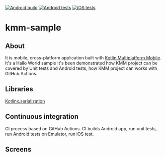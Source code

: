 [![Android build](https://github.com/siarhei-luskanau/kmm-sample/actions/workflows/android_build.yml/badge.svg)](https://github.com/siarhei-luskanau/kmm-sample/actions/workflows/android_build.yml)
[![Android tests](https://github.com/siarhei-luskanau/kmm-sample/actions/workflows/android_tests.yml/badge.svg)](https://github.com/siarhei-luskanau/kmm-sample/actions/workflows/android_tests.yml)
[![iOS tests](https://github.com/siarhei-luskanau/kmm-sample/actions/workflows/ios_tests.yml/badge.svg)](https://github.com/siarhei-luskanau/kmm-sample/actions/workflows/ios_tests.yml)

# kmm-sample

## About

It is mobile, cross-platform application built with [Kotlin Multiplatform Mobile](https://kotlinlang.org/lp/mobile/). It's a Hallo World sample
It's been demonstrated how KMM project can be covered by Unit tests and Android tests, how KMM project can works with GitHub Actions.

## Libraries

[Kotlinx.serialization](https://github.com/Kotlin/kotlinx.serialization)

## Continuous integration

CI process based on GitHub Actions. CI builds Android app, run unit tests, run Android tests on Emulator, run iOS test.

## Screens
